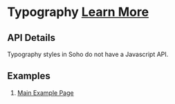 # Typography [Learn More](https://soho.infor.com/index.php?p=component/typography)

## API Details

Typography styles in Soho do not have a Javascript API.

## Examples

1. [Main Example Page](/components/typography/example-index)
